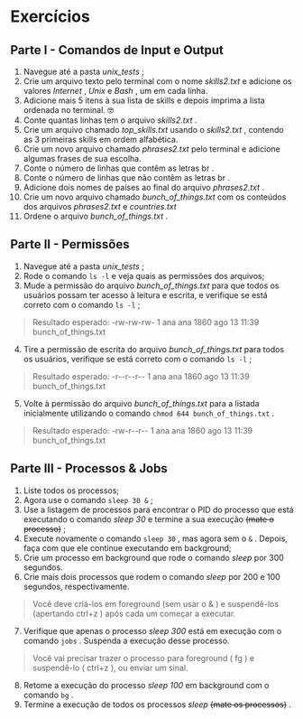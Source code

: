 # Exercícios

## Parte I - Comandos de Input e Output
1. Navegue até a pasta _unix_tests_ ;
1. Crie um arquivo texto pelo terminal com o nome _skills2.txt_ e adicione os valores _Internet_ , _Unix_ e _Bash_ , um em cada linha.
1. Adicione mais 5 itens à sua lista de skills e depois imprima a lista ordenada no terminal. 🤓
1. Conte quantas linhas tem o arquivo _skills2.txt_ .
1. Crie um arquivo chamado _top_skills.txt_ usando o _skills2.txt_ , contendo as 3 primeiras skills em ordem alfabética.
1. Crie um novo arquivo chamado _phrases2.txt_ pelo terminal e adicione algumas frases de sua escolha.
1. Conte o número de linhas que contêm as letras br .
1. Conte o número de linhas que não contêm as letras br .
1. Adicione dois nomes de países ao final do arquivo _phrases2.txt_ .
1. Crie um novo arquivo chamado _bunch_of_things.txt_ com os conteúdos dos arquivos _phrases2.txt_ e _countries.txt_
1. Ordene o arquivo _bunch_of_things.txt_ .

## Parte II - Permissões
1. Navegue até a pasta _unix_tests_ ;
1. Rode o comando `ls -l` e veja quais as permissões dos arquivos;
1. Mude a permissão do arquivo _bunch_of_things.txt_ para que todos os usuários possam ter acesso à leitura e escrita, e verifique se está correto com o comando `ls -l` ;
>Resultado esperado: -rw-rw-rw- 1 ana ana 1860 ago 13 11:39 bunch_of_things.txt
4. Tire a permissão de escrita do arquivo _bunch_of_things.txt_ para todos os usuários, verifique se está correto com o comando `ls -l` ;
>Resultado esperado: -r--r--r-- 1 ana ana 1860 ago 13 11:39 bunch_of_things.txt
5. Volte à permissão do arquivo _bunch_of_things.txt_ para a listada inicialmente utilizando o comando `chmod 644 bunch_of_things.txt` .
>Resultado esperado: -rw-r--r-- 1 ana ana 1860 ago 13 11:39 bunch_of_things.txt

## Parte III - Processos & Jobs
1. Liste todos os processos;
1. Agora use o comando `sleep 30 &` ;
1. Use a listagem de processos para encontrar o PID do processo que está executando o comando _sleep 30_ e termine a sua execução ~~(mate o processo)~~ ;
1. Execute novamente o comando `sleep 30` , mas agora sem o `&` . Depois, faça com que ele continue executando em background;
1. Crie um processo em background que rode o comando _sleep_ por 300 segundos.
1. Crie mais dois processos que rodem o comando _sleep_ por 200 e 100 segundos, respectivamente.
>Você deve criá-los em foreground (sem usar o & ) e suspendê-los (apertando ctrl+z ) após cada um começar a executar.
7. Verifique que apenas o processo _sleep 300_ está em execução com o comando `jobs` . Suspenda a execução desse processo.
>Você vai precisar trazer o processo para foreground ( fg ) e suspendê-lo ( ctrl+z ), ou enviar um sinal.
8. Retome a execução do processo _sleep 100_ em background com o comando `bg` .
1. Termine a execução de todos os processos _sleep_ ~~(mate os processos)~~ .



